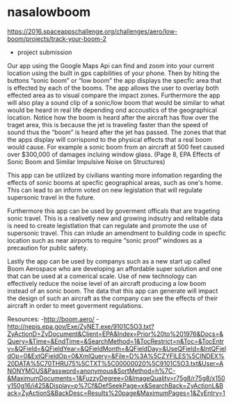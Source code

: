# nasalowboom

https://2016.spaceappschallenge.org/challenges/aero/low-boom/projects/track-your-boom-2
- project submission

Our app using the Google Maps Api can find and zoom into your current location using the built in gps capbilities of your phone. Then by hiting the buttons “sonic boom” or “low boom” the app displays the specfic area that is effected by each of the booms. The app allows the user to overlay both effected area as to visual compare the impact zones. Furthermore the app will also play a sound clip of a sonic/low boom that would be similar to what would be heard in real life depending ond accoustics of the geographical location. Notice how the boom is heard after the aircraft has flow over the traget area, this is because the jet is traveling faster than the speed of sound thus the “boom” is heard after the jet has passed. The zones that that the apps display will corrispond to the physical effects that a real boom would cause. For example a sonic boom from an aircraft at 500 feet caused over $300,000 of damages incluing window glass. (Page 8, EPA Effects of Sonic Boom and Similar Impulsive Noise on Structures) 

This app can be utilized by civilians wanting more infomation regarding the effects of sonic booms at specfic geographical areas, such as one's home. This can lead to an inform voted on new legislation that will regulate supersonic travel in the future. 

Furthermore this app can be used by goverment officals that are trageting sonic travel. This is a realivetly new and growing indsutry and relitable data is need to create legistlation that can regulate and promote the use of supersonic travel. This can inlude an amendment to building code in specfic location such as near airports to require “sonic proof” windows as a precaution for public safety.

Lastly the app can be used by companys such as a new start up called Boom Aerospace who are developing an affordable super solution and one that can be used at a comerical scale. Use of new technology can effectively reduce the noise level of an aircraft producing a low boom instead of an sonic boom. The data that this app can generate will impact the design of such an aircraft as the company can see the effects of their aircraft in order to meet goverment regulations. 


Resources:
-http://boom.aero/
-http://nepis.epa.gov/Exe/ZyNET.exe/9101C5O3.txt?ZyActionD=ZyDocument&Client=EPA&Index=Prior%20to%201976&Docs=&Query=&Time=&EndTime=&SearchMethod=1&TocRestrict=n&Toc=&TocEntry=&QField=&QFieldYear=&QFieldMonth=&QFieldDay=&UseQField=&IntQFieldOp=0&ExtQFieldOp=0&XmlQuery=&File=D%3A%5CZYFILES%5CINDEX%20DATA%5C70THRU75%5CTXT%5C00000020%5C9101C5O3.txt&User=ANONYMOUS&Password=anonymous&SortMethod=h%7C-&MaximumDocuments=1&FuzzyDegree=0&ImageQuality=r75g8/r75g8/x150y150g16/i425&Display=p%7Cf&DefSeekPage=x&SearchBack=ZyActionL&Back=ZyActionS&BackDesc=Results%20page&MaximumPages=1&ZyEntry=1
